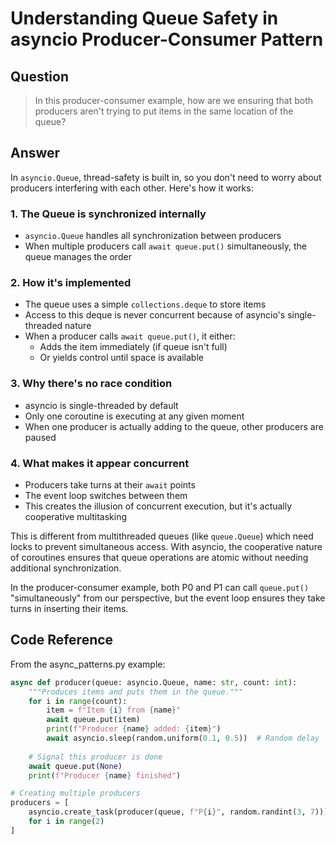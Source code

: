 # Understanding Queue Safety in asyncio Producer-Consumer Pattern

## Question

> In this producer-consumer example, how are we ensuring that both producers aren't trying to put items in the same location of the queue?

## Answer

In `asyncio.Queue`, thread-safety is built in, so you don't need to worry about producers interfering with each other. Here's how it works:

### 1. The Queue is synchronized internally

- `asyncio.Queue` handles all synchronization between producers
- When multiple producers call `await queue.put()` simultaneously, the queue manages the order

### 2. How it's implemented

- The queue uses a simple `collections.deque` to store items
- Access to this deque is never concurrent because of asyncio's single-threaded nature
- When a producer calls `await queue.put()`, it either:
  - Adds the item immediately (if queue isn't full)
  - Or yields control until space is available

### 3. Why there's no race condition

- asyncio is single-threaded by default
- Only one coroutine is executing at any given moment
- When one producer is actually adding to the queue, other producers are paused

### 4. What makes it appear concurrent

- Producers take turns at their `await` points
- The event loop switches between them
- This creates the illusion of concurrent execution, but it's actually cooperative multitasking

This is different from multithreaded queues (like `queue.Queue`) which need locks to prevent simultaneous access. With asyncio, the cooperative nature of coroutines ensures that queue operations are atomic without needing additional synchronization.

In the producer-consumer example, both P0 and P1 can call `queue.put()` "simultaneously" from our perspective, but the event loop ensures they take turns in inserting their items.

## Code Reference

From the async_patterns.py example:

```python
async def producer(queue: asyncio.Queue, name: str, count: int):
    """Produces items and puts them in the queue."""
    for i in range(count):
        item = f"Item {i} from {name}"
        await queue.put(item)
        print(f"Producer {name} added: {item}")
        await asyncio.sleep(random.uniform(0.1, 0.5))  # Random delay
    
    # Signal this producer is done
    await queue.put(None)
    print(f"Producer {name} finished")

# Creating multiple producers
producers = [
    asyncio.create_task(producer(queue, f"P{i}", random.randint(3, 7)))
    for i in range(2)
]
```